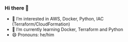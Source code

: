 ### Hi there 👋
- 👀 I’m interested in AWS, Docker, Python, IAC (Terraform/CloudFormation)
- 🌱 I’m currently learning Docker, Terraform and Python
- 😄 Pronouns: he/him
<!--
**CheeryCaterpillar/CheeryCaterpillar** is a ✨ _special_ ✨ repository because its `README.md` (this file) appears on your GitHub profile.
-->
